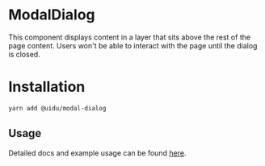 # ModalDialog

This component displays content in a layer that sits above the rest of the page content. Users won't be able to interact with the page until the dialog is closed.

# Installation

```sh
yarn add @uidu/modal-dialog
```

## Usage

Detailed docs and example usage can be found [here](https://atlaskit.atlassian.com/packages/core/modal-dialog).
